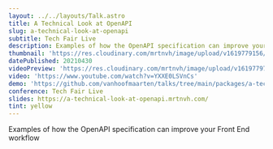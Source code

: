 ```yaml
---
layout: ../../layouts/Talk.astro
title: A Technical Look at OpenAPI
slug: a-technical-look-at-openapi
subtitle: Tech Fair Live
description: Examples of how the OpenAPI specification can improve your Front End workflow
thumbnail: 'https://res.cloudinary.com/mrtnvh/image/upload/v1619779156/mrtnvh.com/a-technical-look-at-openapi.jpg'
datePublished: 20210430
videoPreview: 'https://res.cloudinary.com/mrtnvh/image/upload/v1619779713/mrtnvh.com/a-technical-look-at-openapi-video-preview.jpg'
video: 'https://www.youtube.com/watch?v=YXXE0LSVnCs'
demo: 'https://github.com/vanhoofmaarten/talks/tree/main/packages/a-technical-look-at-openapi/demo'
conference: Tech Fair Live
slides: https://a-technical-look-at-openapi.mrtnvh.com/
tint: yellow
---
```


Examples of how the OpenAPI specification can improve your Front End workflow
